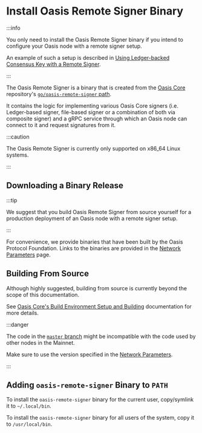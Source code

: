 # Install Oasis Remote Signer Binary

:::info

You only need to install the Oasis Remote Signer binary if you intend to configure your Oasis node with a remote signer setup.

An example of such a setup is described in [Using Ledger-backed Consensus Key with a Remote Signer](using-ledger-backed-consensus-key-with-a-remote-signer.md).

:::

The Oasis Remote Signer is a binary that is created from the [Oasis Core](https://github.com/oasisprotocol/oasis-core) repository's [`go/oasis-remote-signer` path](https://github.com/oasisprotocol/oasis-core/tree/master/go/oasis-remote-signer).

It contains the logic for implementing various Oasis Core signers (i.e. Ledger-based signer, file-based signer or a combination of both via composite signer) and a gRPC service through which an Oasis node can connect to it and request signatures from it.

:::caution

The Oasis Remote Signer is currently only supported on x86_64 Linux systems.

:::

## Downloading a Binary Release

:::tip

We suggest that you build Oasis Remote Signer from source yourself for a production deployment of an Oasis node with a remote signer setup.

:::

For convenience, we provide binaries that have been built by the Oasis Protocol Foundation. Links to the binaries are provided in the [Network Parameters](../../mainnet/README.md) page.

## Building From Source

Although highly suggested, building from source is currently beyond the scope of this documentation.

See [Oasis Core's Build Environment Setup and Building](/core/development-setup/build-environment-setup-and-building) documentation for more details.

:::danger

The code in the [`master` branch](https://github.com/oasisprotocol/oasis-core/tree/master/) might be incompatible with the code used by other nodes in the Mainnet.

Make sure to use the version specified in the [Network Parameters](../../mainnet/README.md).

:::

## Adding `oasis-remote-signer` Binary to `PATH`

To install the `oasis-remote-signer` binary for the current user, copy/symlink it to `~/.local/bin`.

To install the `oasis-remote-signer` binary for all users of the system, copy it to `/usr/local/bin`.

